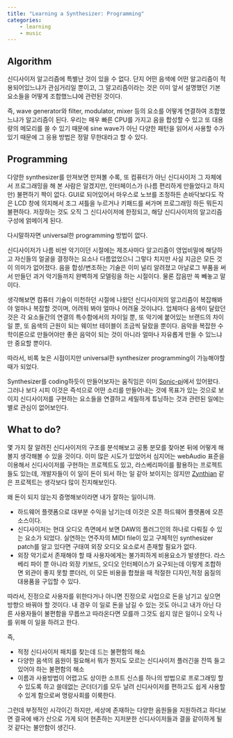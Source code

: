 ```yaml
---
title: "Learning a Synthesizer: Programming"
categories:
    - learning
    - music
---
```


## Algorithm

신디사이저 알고리즘에 특별난 것이 있을 수 없다. 단지 어떤 음색에 어떤 알고리즘이 적용되어있느냐가 관심거리일 뿐이고, 그 알고리즘이라는 것은 이미 앞서 설명했던 기본 요소들을 어떻게 조합했느냐에 관련된 것이다.

즉, wave generator와 filter, modulator, mixer 등의 요소를 어떻게 연결하여 조합했느냐가 알고리즘이 된다. 우리는 매우 빠른 CPU를 가지고 음을 합성할 수 있고 또 대용량의 메모리를 쓸 수 있기 때문에 sine wave가 아닌 다양한 패턴을 읽어서 사용할 수가 있기 때문에 그 응용 방법은 정말 무한대라고 할 수 있다.

## Programming

다양한 synthesizer를 만져보면 만져볼 수록, 또 컴퓨터가 아닌 신디사이저 그 자체에서 프로그래밍을 해 본 사람은 알겠지만, 인터페이스가 (나름 편리하게 만들었다고 하지만) 불편하기 짝이 없다. GUI로 되어있어서 마우스로 노브를 조정하든 손바닥보다도 작은 LCD 창에 의지해서 조그 셔틀을 누르거나 키패드를 써가며 프로그래밍 하든 뭐든지 불편하다. 저장하는 것도 오직 그 신디사이저에 한정되고, 해당 신디사이저의 알고리즘 구성에 얽메이게 된다. 

다시말하자면 universal한 programming 방법이 없다. 

신디사이저가 나름 비싼 악기이던 시절에는 제조사마다 알고리즘이 영업비밀에 해당하고 자신들의 얼굴을 결정하는 요소나 다름없었으니 그렇다 치지만 사실 지금은 모든 것이 의미가 없어졌다. 음을 합성/변조하는 기술은 이미 널리 알려졌고 아날로그 부품을 써서 만들던 과거 악기들까지 완벽하게 모델링을 하는 시절이다. 물론 잡음만 쏙 빼놓고 말이다.

생각해보면 컴퓨터 기술이 미천하던 시절에 나왔던 신디사이저의 알고리즘이 복잡해봐야 얼마나 복잡할 것이며, 어려워 봐야 얼마나 어려울 것이냐다. 업체마다 음색이 달랐던 것은 각 요소들간의 연결의 특수함에서의 차이일 뿐, 또 악기에 붙어있는 브랜드의 차이일 뿐, 또 음색의 근원이 되는 웨이브 테이블이 조금씩 달랐을 뿐이다. 음악을 복잡한 수학이론으로 만들어야만 좋은 음악이 되는 것이 아니라 얼마나 자유롭게 만들 수 있느냐만 중요할 뿐이다.

따라서, 비록 늦은 시점이지만 universal한 synthesizer programming이 가능해야할 때가 되었다. 

Synthesizer를 coding하듯이 만들어보자는 움직임은 이미 [Sonic-pi](http://sonic-pi.net)에서 있어왔다. 그러나 보다 시피 이것은 즉석으로 어떤 소리를 만들어내는 것에 목표가 있는 것으로 보이지 신디사이저를 구현하는 요소들을 연결하고 세밀하게 튜닝하는 것과 관련된 일에는 별로 관심이 없어보인다.

## What to do?

몇 가지 잘 알려진 신디사이저의 구조를 분석해보고 공통 분모를 찾아본 뒤에 어떻게 해볼지 생각해볼 수 있을 것이다. 이미 많은 시도가 있었어서 심지어는 webAudio 표준을 이용해서 신디사이저를 구현하는 프로젝트도 있고, 라스베리파이를 활용하는 프로젝트들도 있는데, 개발자들이 이 일이 돈이 되서 하는 일 같아 보이지는 않지만 [Zynthian](http://zynthian.org) 같은 프로젝트는 생각보다 많이 진지해보인다.

왜 돈이 되지 않는지 증명해보이라면 내가 잘하는 일이니까.
- 하드웨어 플랫폼으로 대부분 수익을 남기는데 이것은 오픈 하드웨어 플랫폼에 오픈 소스이다.
- 신디사이저는 현대 오디오 측면에서 보면 DAW의 플러그인의 하나로 다뤄질 수 있는 요소가 되었다. 실연하는 연주자의 MIDI file이 있고 구체적인 synthesizer patch를 알고 있다면 구태여 외장 오디오 요소로서 존재할 필요가 없다. 
- 외장 악기로서 존재해야 할 때 사용자에게는 불가피하게 비용요소가 발생한다. 라스베리 파이 뿐 아니라 외장 키보드, 오디오 인터페이스가 요구되는데 이렇게 조합하면 외관이 좋지 못할 뿐더러, 이 모든 비용을 합쳤을 때 적절한 디자인,적정 음질의 대용품을 구입할 수 있다. 

따라서, 진정으로 사용자를 위한다거나 아니면 진정으로 사업으로 돈을 남기고 싶으면 방향으 바꿔야 할 것이다. 내 경우 이 일로 돈을 남길 수 있는 것도 아니고 내가 아닌 다른 사용자들이 불편함을 무릅쓰고 따라온다면 모를까 그것도 쉽지 않은 일이니 오직 나를 위해 이 일을 하려고 한다. 

즉,
- 적정 신디사이저 패치를 찾는데 드는 불편함의 해소
- 다양한 음색의 음원이 필요해서 뭐가 뭔지도 모르는 신디사이저 플러긴을 잔뜩 들고 있어야 하는 불편함의 해소
- 이름과 사용방법이 어렵고도 상이한 소프트 신스를 하나의 방법으로 프로그래밍 할 수 있도록 하고 쓸데없는 군더더기를 모두 날려 신디사이저를 편하고도 쉽게 사용할 수 있게 함으로써 명랑사회를 이룩한다.

그런데 부정적인 시각이긴 하지만, 세상에 존재하는 다양한 음원들을 지원하려고 하다보면 결국에 배가 산으로 가게 되어 현존하는 지저분한 신디사이저들과 결을 같이하게 될 것 같다는 불안함이 생긴다.
